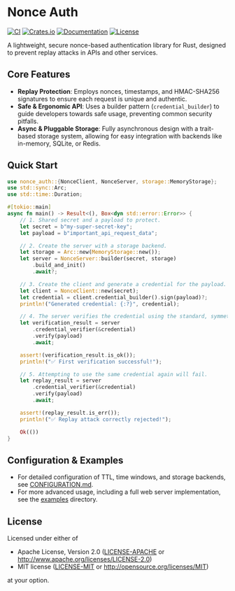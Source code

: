 # Nonce Auth

[![CI](https://github.com/kookyleo/nonce-auth/workflows/CI/badge.svg)](https://github.com/kookyleo/nonce-auth/actions)
[![Crates.io](https://img.shields.io/crates/v/nonce-auth.svg)](https://crates.io/crates/nonce-auth)
[![Documentation](https://docs.rs/nonce-auth/badge.svg)](https://docs.rs/nonce-auth)
[![License](https://img.shields.io/crates/l/nonce-auth.svg)](https://github.com/kookyleo/nonce-auth#license)

A lightweight, secure nonce-based authentication library for Rust, designed to prevent replay attacks in APIs and other services.

## Core Features

- **Replay Protection**: Employs nonces, timestamps, and HMAC-SHA256 signatures to ensure each request is unique and authentic.
- **Safe & Ergonomic API**: Uses a builder pattern (`credential_builder`) to guide developers towards safe usage, preventing common security pitfalls.
- **Async & Pluggable Storage**: Fully asynchronous design with a trait-based storage system, allowing for easy integration with backends like in-memory, SQLite, or Redis.

## Quick Start

```rust
use nonce_auth::{NonceClient, NonceServer, storage::MemoryStorage};
use std::sync::Arc;
use std::time::Duration;

#[tokio::main]
async fn main() -> Result<(), Box<dyn std::error::Error>> {
    // 1. Shared secret and a payload to protect.
    let secret = b"my-super-secret-key";
    let payload = b"important_api_request_data";

    // 2. Create the server with a storage backend.
    let storage = Arc::new(MemoryStorage::new());
    let server = NonceServer::builder(secret, storage)
        .build_and_init()
        .await?;

    // 3. Create the client and generate a credential for the payload.
    let client = NonceClient::new(secret);
    let credential = client.credential_builder().sign(payload)?;
    println!("Generated credential: {:?}", credential);

    // 4. The server verifies the credential using the standard, symmetric method.
    let verification_result = server
        .credential_verifier(&credential)
        .verify(payload)
        .await;

    assert!(verification_result.is_ok());
    println!("✅ First verification successful!");

    // 5. Attempting to use the same credential again will fail.
    let replay_result = server
        .credential_verifier(&credential)
        .verify(payload)
        .await;

    assert!(replay_result.is_err());
    println!("✅ Replay attack correctly rejected!");

    Ok(())
}
```

## Configuration & Examples

- For detailed configuration of TTL, time windows, and storage backends, see [CONFIGURATION.md](CONFIGURATION.md).
- For more advanced usage, including a full web server implementation, see the [examples](examples/) directory.

## License

Licensed under either of

- Apache License, Version 2.0 ([LICENSE-APACHE](LICENSE-APACHE) or http://www.apache.org/licenses/LICENSE-2.0)
- MIT license ([LICENSE-MIT](LICENSE-MIT) or http://opensource.org/licenses/MIT)

at your option.